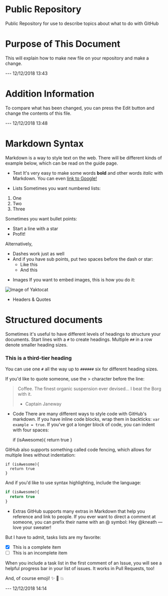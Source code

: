 # Public Repository
Public Repository for use to describe topics about what to do with GitHub

# Purpose of This Document
This will explain how to make new file on your repository and make a change.

--- 12/12/2018 13:43

# Addition Information
To compare what has been changed, you can press the Edit button and change the contents of this file.

--- 12/12/2018 13:48

# Markdown Syntax
Markdown is a way to style text on the web. There will be different kinds of example below, which can be read on the guide page.

* Text
It's very easy to make some words **bold** and other words *italic* with Markdown.
You can even [link to Google!](http://google.com)

* Lists
Sometimes you want numbered lists:

1. One
2. Two
3. Three

Sometimes you want bullet points:

* Start a line with a star
* Profit!

Alternatively,

- Dashes work just as well
- And if you have sub points, put two spaces before the dash or star:
  - Like this
  - And this

* Images
If you want to embed images, this is how you do it:

![Image of Yaktocat](https://octodex.github.com/images/yaktocat.png)

* Headers & Quotes
# Structured documents

Sometimes it's useful to have different levels of headings to structure your documents. Start lines with a `#` to create headings. Multiple `##` in a row denote smaller heading sizes.

### This is a third-tier heading

You can use one `#` all the way up to `######` six for different heading sizes.

If you'd like to quote someone, use the > character before the line:

> Coffee. The finest organic suspension ever devised... I beat the Borg with it.
> - Captain Janeway

* Code
There are many different ways to style code with GitHub's markdown. If you have inline code blocks, wrap them in backticks: `var example = true`.  If you've got a longer block of code, you can indent with four spaces:

    if (isAwesome){
      return true
    }

GitHub also supports something called code fencing, which allows for multiple lines without indentation:

```
if (isAwesome){
  return true
}
```

And if you'd like to use syntax highlighting, include the language:

```javascript
if (isAwesome){
  return true
}
```

* Extras
GitHub supports many extras in Markdown that help you reference and link to people. If you ever want to direct a comment at someone, you can prefix their name with an @ symbol: Hey @kneath — love your sweater!

But I have to admit, tasks lists are my favorite:

- [x] This is a complete item
- [ ] This is an incomplete item

When you include a task list in the first comment of an Issue, you will see a helpful progress bar in your list of issues. It works in Pull Requests, too!

And, of course emoji! :sparkles: :camel: :boom:

--- 12/12/2018 14:14
